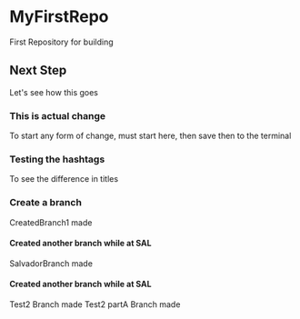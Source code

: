 # MyFirstRepo
First Repository for building

## Next Step
Let's see how this goes

### This is actual change
To start any form of change, must start here, then save then to the terminal

### Testing the hashtags
To see the difference in titles

### Create a branch
CreatedBranch1 made

#### Created another branch while at SAL
SalvadorBranch made

#### Created another branch while at SAL
Test2 Branch made
Test2 partA Branch made
